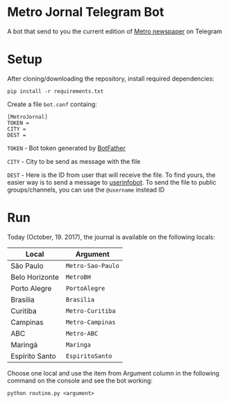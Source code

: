 # Metro Jornal Telegram Bot

A bot that send to you the current edition of [Metro newspaper](https://www.metrojornal.com.br/) on Telegram

# Setup

After cloning/downloading the repository, install required dependencies:

`pip install -r requirements.txt`

Create a file `bot.conf` containg:

```
[MetroJornal]
TOKEN =
CITY =
DEST =
```

`TOKEN` - Bot token generated by [BotFather](telegram.me/botfather)

`CITY` - City to be send as message with the file

`DEST` - Here is the ID from user that will receive the file. To find yours, the easier way is to send a message to [userinfobot](telegram.me/userinfobot). To send the file to public groups/channels, you can use the `@username` instead ID

# Run

Today (October, 19. 2017), the journal is available on the following locals:

| Local              | Argument        |
|--------------------|-----------------|
| São Paulo          | `Metro-Sao-Paulo` |
| Belo Horizonte     | `MetroBH` |
| Porto Alegre       | `PortoAlegre` |
| Brasília           | `Brasilia` |
| Curitiba           | `Metro-Curitiba` |
| Campinas           | `Metro-Campinas` |
| ABC                | `Metro-ABC` |
| Maringá            | `Maringa` |
| Espírito Santo     | `EspiritoSanto` |

Choose one local and use the item from Argument column in the following command on the console and see the bot working:

`python routine.py <argument>`
